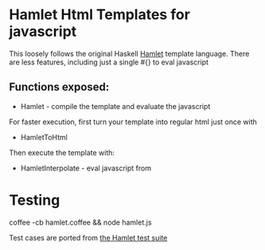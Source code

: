 # Hamlet Html Templates for javascript

This loosely follows the original Haskell [Hamlet](http://www.yesodweb.com/book/templates) template language.
There are less features, including just a single #{} to eval javascript

## Functions exposed:
* Hamlet - compile the template and evaluate the javascript

For faster execution, first turn your template into regular html just once with
* HamletToHtml

Then execute the template with:
* HamletInterpolate - eval javascript from

# Testing

coffee -cb hamlet.coffee && node hamlet.js

Test cases are ported from [the Hamlet test suite](http://github.com/yesodweb/hamlet/hamlet/test/main.hs)
